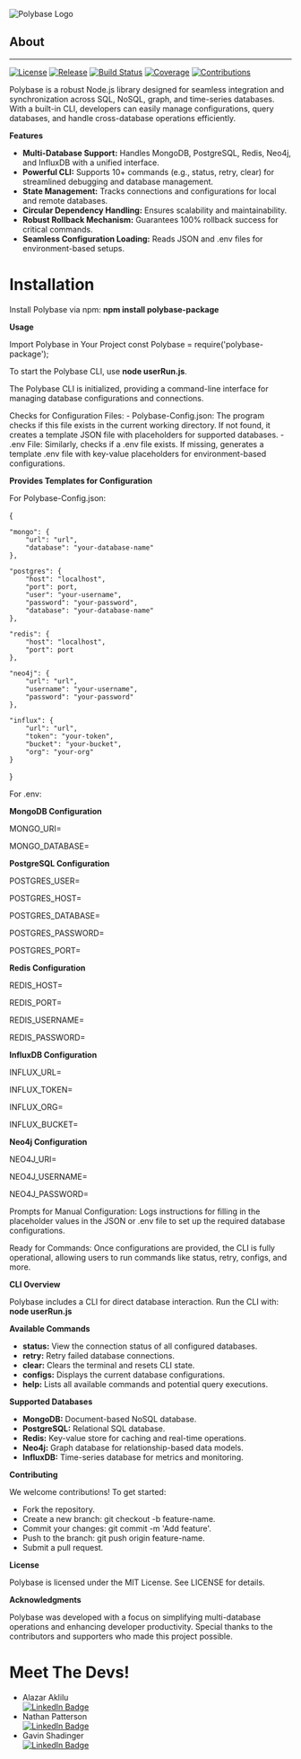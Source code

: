 ![Polybase Logo](./polybase.png)


<b><h2>About</h2></b>
___

[![License](https://img.shields.io/badge/License-MIT-orange)](#)
[![Release](https://img.shields.io/badge/Release-v1.0.3-blue)](#)
[![Build Status](https://img.shields.io/badge/Build-Passing-brightgreen)](#)
[![Coverage](https://img.shields.io/badge/Coverage-95%25-yellowgreen)](#)
[![Contributions](https://img.shields.io/badge/Contributions-Welcome-orange)](#)

Polybase is a robust Node.js library designed for seamless integration and synchronization across SQL, NoSQL, graph, and time-series databases. With a built-in CLI, developers can easily manage configurations, query databases, and handle cross-database operations efficiently.

<b>Features</b>
- <b>Multi-Database Support:</b> Handles MongoDB, PostgreSQL, Redis, Neo4j, and InfluxDB with a unified interface.
- <b>Powerful CLI:</b> Supports 10+ commands (e.g., status, retry, clear) for streamlined debugging and database management.
- <b>State Management:</b> Tracks connections and configurations for local and remote databases.
- <b>Circular Dependency Handling:</b> Ensures scalability and maintainability.
- <b>Robust Rollback Mechanism:</b> Guarantees 100% rollback success for critical commands.
- <b>Seamless Configuration Loading:</b> Reads JSON and .env files for environment-based setups.

<h1>Installation</h1>

Install Polybase via npm:
<b>npm install polybase-package</b>

<b>Usage</b>

Import Polybase in Your Project
const Polybase = require('polybase-package');

To start the Polybase CLI, use <b>node userRun.js</b>. 

The Polybase CLI is initialized, providing a command-line interface for managing database configurations and connections. 

Checks for Configuration Files:
    - Polybase-Config.json: The program checks if this file exists in the current working directory. If not found, it creates a template JSON file with placeholders for supported databases.
    - .env File: Similarly, checks if a .env file exists. If missing, generates a template .env file with key-value placeholders for environment-based configurations.

<b>Provides Templates for Configuration</b>

For Polybase-Config.json:


{

    "mongo": {
        "url": "url",
        "database": "your-database-name"
    },

    "postgres": {
        "host": "localhost",
        "port": port,
        "user": "your-username",
        "password": "your-password",
        "database": "your-database-name"
    },

    "redis": {
        "host": "localhost",
        "port": port
    },

    "neo4j": {
        "url": "url",
        "username": "your-username",
        "password": "your-password"
    },

    "influx": {
        "url": "url",
        "token": "your-token",
        "bucket": "your-bucket",
        "org": "your-org"
    }

}

For .env:

<b>MongoDB Configuration</b>

MONGO_URI=

MONGO_DATABASE=

<b>PostgreSQL Configuration</b>

POSTGRES_USER=

POSTGRES_HOST=

POSTGRES_DATABASE=

POSTGRES_PASSWORD=

POSTGRES_PORT=

<b>Redis Configuration</b>

REDIS_HOST=

REDIS_PORT=

REDIS_USERNAME=

REDIS_PASSWORD=

<b>InfluxDB Configuration</b>

INFLUX_URL=

INFLUX_TOKEN=

INFLUX_ORG=

INFLUX_BUCKET=


<b>Neo4j Configuration</b>

NEO4J_URI=

NEO4J_USERNAME=

NEO4J_PASSWORD=

Prompts for Manual Configuration: Logs instructions for filling in the placeholder values in the JSON or .env file to set up the required database configurations.

Ready for Commands: Once configurations are provided, the CLI is fully operational, allowing users to run commands like status, retry, configs, and more.

<b>CLI Overview</b>

Polybase includes a CLI for direct database interaction. Run the CLI with: <b>node userRun.js</b>

<b>Available Commands</b>
- <b>status:</b> View the connection status of all configured databases.
- <b>retry:</b> Retry failed database connections.
- <b>clear:</b> Clears the terminal and resets CLI state.
- <b>configs:</b> Displays the current database configurations.
- <b>help:</b> Lists all available commands and potential query executions.


<b>Supported Databases</b>
- <b>MongoDB:</b> Document-based NoSQL database.
- <b>PostgreSQL:</b> Relational SQL database.
- <b>Redis:</b> Key-value store for caching and real-time operations.
- <b>Neo4j:</b> Graph database for relationship-based data models.
- <b>InfluxDB:</b> Time-series database for metrics and monitoring.


<b>Contributing</b>

We welcome contributions! To get started:
- Fork the repository.
- Create a new branch: git checkout -b feature-name.
- Commit your changes: git commit -m 'Add feature'.
- Push to the branch: git push origin feature-name.
- Submit a pull request.

<b>License</b>

Polybase is licensed under the MIT License. See LICENSE for details.

<b>Acknowledgments</b>

Polybase was developed with a focus on simplifying multi-database operations and enhancing developer productivity. Special thanks to the contributors and supporters who made this project possible.


<body>

  <h1>Meet The Devs!</h1>
  <ul class="name-list">
    <li class="name-item">
      <span>Alazar Aklilu</span>
      <div class="badges">
        <a href="https://www.linkedin.com/in/alazaraklilu/">
          <img src="https://img.shields.io/badge/LinkedIn-blue?style=for-the-badge&logo=linkedin&logoColor=white" alt="LinkedIn Badge"/>
        </a>
      </div>
    </li>
    <li class="name-item">
      <span>Nathan Patterson</span>
      <div class="badges">
        <a href="https://www.linkedin.com/in/nathan-patterson-aba798251/">
          <img src="https://img.shields.io/badge/LinkedIn-blue?style=for-the-badge&logo=linkedin&logoColor=white" alt="LinkedIn Badge"/>
        </a>
      </div>
    </li>
    <li class="name-item">
      <span>Gavin Shadinger</span>
      <div class="badges">
        <a href="https://www.linkedin.com/in/gavin-shadinger/">
          <img src="https://img.shields.io/badge/LinkedIn-blue?style=for-the-badge&logo=linkedin&logoColor=white" alt="LinkedIn Badge"/>
        </a>
      </div>
    </li>
    <!-- Add more names as needed -->
  </ul>

</body>
